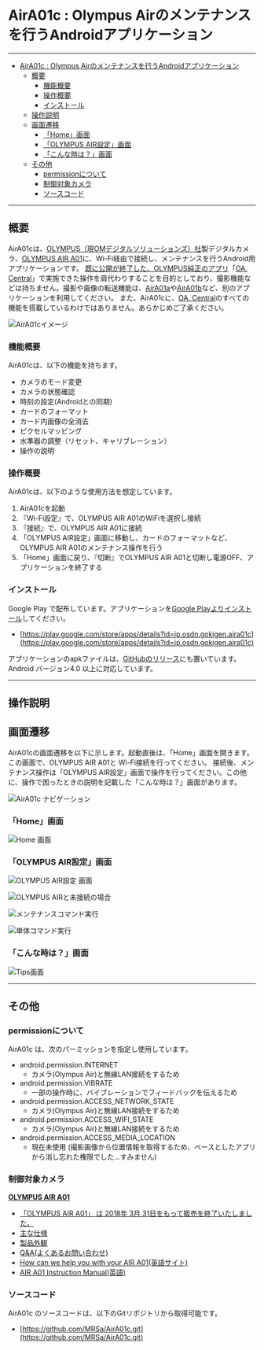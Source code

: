 # AirA01c : Olympus Airのメンテナンスを行うAndroidアプリケーション

-----

- [AirA01c : Olympus Airのメンテナンスを行うAndroidアプリケーション](#aira01c--olympus-airのメンテナンスを行うandroidアプリケーション)
  - [概要](#概要)
    - [機能概要](#機能概要)
    - [操作概要](#操作概要)
    - [インストール](#インストール)
  - [操作説明](#操作説明)
  - [画面遷移](#画面遷移)
    - [「Home」画面](#home画面)
    - [「OLYMPUS AIR設定」画面](#olympus-air設定画面)
    - [「こんな時は？」画面](#こんな時は画面)
  - [その他](#その他)
    - [permissionについて](#permissionについて)
    - [制御対象カメラ](#制御対象カメラ)
    - [ソースコード](#ソースコード)

-----

## 概要

AirA01cは、[OLYMPUS（現OMデジタルソリューションズ）社](https://www.olympus.co.jp/technology/museum/camera/products/digital-opf/aira-01/)製デジタルカメラ、[OLYMPUS AIR A01](https://jp.omsystem.com/cms/record/dslr/a01/index.pdf)に、Wi-Fi経由で接続し、メンテナンスを行うAndroid用アプリケーションです。
[既に公開が終了した、OLYMPUS純正のアプリ](https://digital-faq.jp.omsystem.com/faq/public/app/servlet/qadoc?QID=005801)「[OA. Central](https://www.google.com/search?q=oa.+central+olympus+air+a01)」で実施できた操作を肩代わりすることを目的としており、撮影機能などは持ちません。撮影や画像の転送機能は、[AirA01a](https://github.com/MRSa/GokigenOSDN_documents/tree/main/Applications/AirA01a)や[AirA01b](https://github.com/MRSa/GokigenOSDN_documents/tree/main/Applications/AirA01b)など、別のアプリケーションを利用してください。
また、AirA01cに、[OA. Central](https://www.google.com/search?q=oa.+central+olympus+air+a01)のすべての機能を搭載しているわけではありません。あらかじめご了承ください。

![AirA01cイメージ](https://github.com/MRSa/GokigenOSDN_documents/blob/main/Applications/AirA01c/images/AirA01c-image.JPG?raw=true)

### 機能概要

AirA01cは、以下の機能を持ちます。

- カメラのモード変更
- カメラの状態確認
- 時刻の設定(Androidとの同期)
- カードのフォーマット
- カード内画像の全消去
- ピクセルマッピング
- 水準器の調整（リセット、キャリブレーション）
- 操作の説明

### 操作概要

AirA01cは、以下のような使用方法を想定しています。

1. AirA01cを起動
2. 『Wi-Fi設定』で、OLYMPUS AIR A01のWiFiを選択し接続
3. 『接続』で、OLYMPUS AIR A01に接続
4. 「OLYMPUS AIR設定」画面に移動し、カードのフォーマットなど、OLYMPUS AIR A01のメンテナンス操作を行う
5. 「Home」画面に戻り、『切断』でOLYMPUS AIR A01と切断し電源OFF、アプリケーションを終了する

### インストール

Google Play で配布しています。アプリケーションを[Google Playよりインストール](https://play.google.com/store/apps/details?id=jp.osdn.gokigen.aira01c)してください。

- [https://play.google.com/store/apps/details?id=jp.osdn.gokigen.aira01c](https://play.google.com/store/apps/details?id=jp.osdn.gokigen.aira01c)

アプリケーションのapkファイルは、[GitHubのリリース](https://github.com/MRSa/AirA01c/releases)にも置いています。Android バージョン4.0 以上に対応しています。

-----

## 操作説明

## 画面遷移

AirA01cの画面遷移を以下に示します。起動直後は、「Home」画面を開きます。この画面で、OLYMPUS AIR A01と Wi-Fi接続を行ってください。
接続後、メンテナンス操作は「OLYMPUS AIR設定」画面で操作を行ってください。この他に、操作で困ったときの説明を記載した「こんな時は？」画面があります。

![AirA01c ナビゲーション](https://github.com/MRSa/GokigenOSDN_documents/blob/main/Applications/AirA01c/images/AirA01c-nav.png?raw=true)

### 「Home」画面

![Home 画面](https://github.com/MRSa/GokigenOSDN_documents/blob/main/Applications/AirA01c/images/AirA01c-home.png?raw=true)

### 「OLYMPUS AIR設定」画面

![OLYMPUS AIR設定 画面](https://github.com/MRSa/GokigenOSDN_documents/blob/main/Applications/AirA01c/images/AirA01c-maintenance.png?raw=true)

![OLYMPUS AIRと未接続の場合](https://github.com/MRSa/GokigenOSDN_documents/blob/main/Applications/AirA01c/images/AirA01c-notconnect.png?raw=true)

![メンテナンスコマンド実行](https://github.com/MRSa/GokigenOSDN_documents/blob/main/Applications/AirA01c/images/AirA01c-execute.png?raw=true)

![単体コマンド実行](https://github.com/MRSa/GokigenOSDN_documents/blob/main/Applications/AirA01c/images/AirA01c-command.png?raw=true)

### 「こんな時は？」画面

![Tips画面](https://github.com/MRSa/GokigenOSDN_documents/blob/main/Applications/AirA01c/images/AirA01c-tips.png?raw=true)

-----

## その他

### permissionについて

AirA01c は、次のパーミッションを指定し使用しています。

- android.permission.INTERNET
  - カメラ(Olympus Air)と無線LAN接続をするため
- android.permission.VIBRATE
  - 一部の操作時に、バイブレーションでフィードバックを伝えるため
- android.permission.ACCESS_NETWORK_STATE
  - カメラ(Olympus Air)と無線LAN接続をするため
- android.permission.ACCESS_WIFI_STATE
  - カメラ(Olympus Air)と無線LAN接続をするため
- android.permission.ACCESS_MEDIA_LOCATION
  - 現在未使用 (撮影画像から位置情報を取得するため、ベースとしたアプリから消し忘れた権限でした...すみません)

### 制御対象カメラ

[**OLYMPUS AIR A01**](https://jp.omsystem.com/cms/record/dslr/a01/index.pdf)

- [「OLYMPUS AIR A01」 は 2018年 3月 31日をもって販売を終了いたしました。](https://digital-faq.jp.omsystem.com/faq/public/app/servlet/relatedqa?QID=005796)
- [主な仕様](https://jp.omsystem.com/cms/record/dslr/a01/spec.pdf)
- [製品外観](https://jp.omsystem.com/cms/record/dslr/a01/design.pdf)
- [Q&A(よくあるお問い合わせ)](https://digital-faq.jp.omsystem.com/faq/public/app/servlet/search?PROD=001005001&MAIN=001)
- [How can we help you with your AIR A01(英語サイト)](https://learnandsupport.getolympus.com/support/air-a01)
- [AIR A01 Instruction Manual(英語)](https://learnandsupport.getolympus.com/sites/default/files/media/files/2018/03/AIR_A01_MANUAL.pdf)

### ソースコード

AirA01c のソースコードは、以下のGitリポジトリから取得可能です。

- [https://github.com/MRSa/AirA01c.git](https://github.com/MRSa/AirA01c.git)
